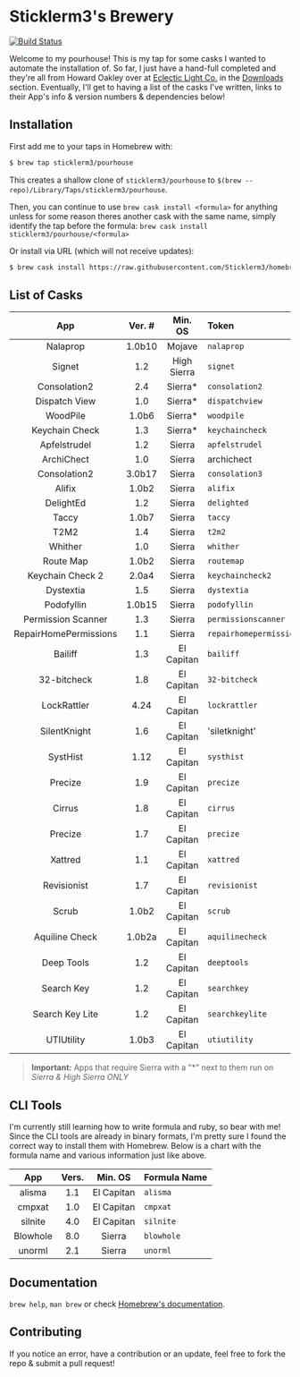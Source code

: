 # Sticklerm3's Brewery

[![Build Status](https://travis-ci.com/sticklerm3/homebrew-pourhouse.svg?branch=master)](https://travis-ci.com/sticklerm3/homebrew-pourhouse)

Welcome to my pourhouse! This is my tap for some casks I wanted to automate the installation of. So far, I just have a hand-full completed and they're all from Howard Oakley over at [Eclectic Light Co.][6f8d9867] in the [Downloads][02b6cdf0] section. Eventually, I'll get to having a list of the casks I've written, links to their App's info & version numbers & dependencies below!

## Installation

First add me to your taps in Homebrew with:

```sh
$ brew tap sticklerm3/pourhouse
```

This creates a shallow clone of `sticklerm3/pourhouse` to `$(brew --repo)/Library/Taps/sticklerm3/pourhouse`.

Then, you can continue to use `brew cask install <formula>` for anything unless for some reason theres another cask with the same name, simply identify the tap before the formula: `brew cask install sticklerm3/pourhouse/<formula>`

[6f8d9867]: https://eclecticlight.co "Eclectic Light Co"

[02b6cdf0]: https://eclecticlight.co/downloads/ "EC: Downloads"

Or install via URL (which will not receive updates):

```sh
$ brew cask install https://raw.githubusercontent.com/Sticklerm3/homebrew-pourhouse/master/Casks/<formula>.rb
```

## List of Casks

|          App          | Ver. # |   Min. OS   | Token                   |
| :-------------------: | :----: | :---------: | :---------------------- |
|        Nalaprop       | 1.0b10 |    Mojave   | `nalaprop`              |
|         Signet        |   1.2  | High Sierra | `signet`                |
|      Consolation2     |   2.4  |   Sierra\*  | `consolation2`          |
|     Dispatch View     |   1.0  |   Sierra\*  | `dispatchview`          |
|        WoodPile       |  1.0b6 |   Sierra\*  | `woodpile`              |
|     Keychain Check    |   1.3  |   Sierra\*  | `keychaincheck`         |
|      Apfelstrudel     |   1.2  |    Sierra   | `apfelstrudel`          |
|       ArchiChect      |   1.0  |    Sierra   | archichect              |
|      Consolation2     | 3.0b17 |    Sierra   | `consolation3`          |
|         Alifix        |  1.0b2 |    Sierra   | `alifix`                |
|       DelightEd       |   1.2  |    Sierra   | `delighted`             |
|         Taccy         |  1.0b7 |    Sierra   | `taccy`                 |
|          T2M2         |   1.4  |    Sierra   | `t2m2`                  |
|        Whither        |   1.0  |    Sierra   | `whither`               |
|       Route Map       |  1.0b2 |    Sierra   | `routemap`              |
|    Keychain Check 2   |  2.0a4 |    Sierra   | `keychaincheck2`        |
|       Dystextia       |   1.5  |    Sierra   | `dystextia`             |
|       Podofyllin      | 1.0b15 |    Sierra   | `podofyllin`            |
|   Permission Scanner  |   1.3  |    Sierra   | `permissionscanner`     |
| RepairHomePermissions |   1.1  |    Sierra   | `repairhomepermissions` |
|        Bailiff        |   1.3  |  El Capitan | `bailiff`               |
|      32-bitcheck      |   1.8  |  El Capitan | `32-bitcheck`           |
|      LockRattler      |  4.24  |  El Capitan | `lockrattler`           |
|      SilentKnight     |   1.6  |  El Capitan | 'siletknight'           |
|        SystHist       |  1.12  |  El Capitan | `systhist`              |
|        Precize        |   1.9  |  El Capitan | `precize`               |
|         Cirrus        |   1.8  |  El Capitan | `cirrus`                |
|        Precize        |   1.7  |  El Capitan | `precize`               |
|        Xattred        |   1.1  |  El Capitan | `xattred`               |
|      Revisionist      |   1.7  |  El Capitan | `revisionist`           |
|         Scrub         |  1.0b2 |  El Capitan | `scrub`                 |
|     Aquiline Check    | 1.0b2a |  El Capitan | `aquilinecheck`         |
|       Deep Tools      |   1.2  |  El Capitan | `deeptools`             |
|       Search Key      |   1.2  |  El Capitan | `searchkey`             |
|    Search Key Lite    |   1.2  |  El Capitan | `searchkeylite`         |
|       UTIUtility      |  1.0b3 |  El Capitan | `utiutility`            |

> **Important:** Apps that require Sierra with a "\*" next to them run on _Sierra & High Sierra ONLY_

## CLI Tools

I'm currently still learning how to write formula and ruby, so bear with me! Since the CLI tools are already in binary formats, I'm pretty sure I found the correct way to install them with Homebrew. Below is a chart with the formula name and various information just like above.

|    App   | Vers. |   Min. OS  | Formula Name |
| :------: | :---: | :--------: | :----------- |
|  alisma  |  1.1  | El Capitan | `alisma`     |
|  cmpxat  |  1.0  | El Capitan | `cmpxat`     |
|  silnite |  4.0  | El Capitan | `silnite`    |
| Blowhole |  8.0  |   Sierra   | `blowhole`   |
|  unorml  |  2.1  |   Sierra   | `unorml`     |

## Documentation

`brew help`, `man brew` or check [Homebrew's documentation](https://docs.brew.sh).

## Contributing

If you notice an error, have a contribution or an update, feel free to fork the repo & submit a pull request!
